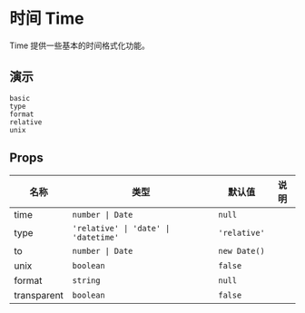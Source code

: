 # 时间 Time
Time 提供一些基本的时间格式化功能。
## 演示
```demo
basic
type
format
relative
unix
```
## Props
|名称|类型|默认值|说明|
|-|-|-|-|
|time|`number \| Date`|`null`||
|type|`'relative' \| 'date' \| 'datetime'`|`'relative'`||
|to|`number \| Date`|`new Date()`||
|unix|`boolean`|`false`||
|format|`string`|`null`||
|transparent|`boolean`|`false`||